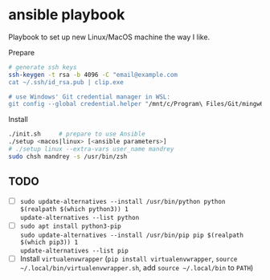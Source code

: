 # ansible playbook

Playbook to set up new Linux/MacOS machine the way I like.

Prepare
```sh
# generate ssh keys
ssh-keygen -t rsa -b 4096 -C "email@example.com
cat ~/.ssh/id_rsa.pub | clip.exe

# use Windows' Git credential manager in WSL:
git config --global credential.helper "/mnt/c/Program\ Files/Git/mingw64/libexec/git-core/git-credential-manager-core.exe"
```

Install
```sh
./init.sh     # prepare to use Ansible
./setup <macos|linux> [<ansible parameters>]
# ./setup linux --extra-vars user_name mandrey
sudo chsh mandrey -s /usr/bin/zsh
```

## TODO
- [ ] `sudo update-alternatives --install /usr/bin/python python $(realpath $(which python3)) 1`  
      `update-alternatives --list python`
- [ ] `sudo apt install python3-pip`  
      `sudo update-alternatives --install /usr/bin/pip pip $(realpath $(which pip3)) 1`  
      `update-alternatives --list pip`
- [ ] Install `virtualenvwrapper` (`pip install virtualenvwrapper`, `source ~/.local/bin/virtualenvwrapper.sh`, add `source ~/.local/bin` to `PATH`)
